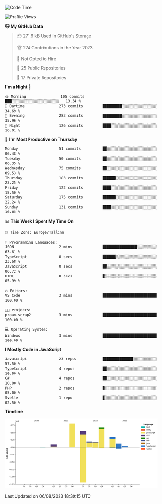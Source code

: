 <!--START_SECTION:waka-->
![Code Time](http://img.shields.io/badge/Code%20Time-368%20hrs%2059%20mins-blue)

![Profile Views](http://img.shields.io/badge/Profile%20Views-0-blue)

**🐱 My GitHub Data** 

> 📦 271.6 kB Used in GitHub's Storage 
 > 
> 🏆 274 Contributions in the Year 2023
 > 
> 🚫 Not Opted to Hire
 > 
> 📜 25 Public Repositories 
 > 
> 🔑 17 Private Repositories 
 > 
**I'm a Night 🦉** 

```text
🌞 Morning                105 commits         ███░░░░░░░░░░░░░░░░░░░░░░   13.34 % 
🌆 Daytime                273 commits         █████████░░░░░░░░░░░░░░░░   34.69 % 
🌃 Evening                283 commits         █████████░░░░░░░░░░░░░░░░   35.96 % 
🌙 Night                  126 commits         ████░░░░░░░░░░░░░░░░░░░░░   16.01 % 
```
📅 **I'm Most Productive on Thursday** 

```text
Monday                   51 commits          ██░░░░░░░░░░░░░░░░░░░░░░░   06.48 % 
Tuesday                  50 commits          ██░░░░░░░░░░░░░░░░░░░░░░░   06.35 % 
Wednesday                75 commits          ██░░░░░░░░░░░░░░░░░░░░░░░   09.53 % 
Thursday                 183 commits         ██████░░░░░░░░░░░░░░░░░░░   23.25 % 
Friday                   122 commits         ████░░░░░░░░░░░░░░░░░░░░░   15.50 % 
Saturday                 175 commits         ██████░░░░░░░░░░░░░░░░░░░   22.24 % 
Sunday                   131 commits         ████░░░░░░░░░░░░░░░░░░░░░   16.65 % 
```


📊 **This Week I Spent My Time On** 

```text
🕑︎ Time Zone: Europe/Tallinn

💬 Programming Languages: 
JSON                     2 mins              ████████████████░░░░░░░░░   63.61 % 
TypeScript               0 secs              ██████░░░░░░░░░░░░░░░░░░░   23.68 % 
JavaScript               0 secs              ██░░░░░░░░░░░░░░░░░░░░░░░   06.72 % 
HTML                     0 secs              █░░░░░░░░░░░░░░░░░░░░░░░░   05.99 % 

🔥 Editors: 
VS Code                  3 mins              █████████████████████████   100.00 % 

🐱‍💻 Projects: 
praam-scrap2             3 mins              █████████████████████████   100.00 % 

💻 Operating System: 
Windows                  3 mins              █████████████████████████   100.00 % 
```

**I Mostly Code in JavaScript** 

```text
JavaScript               23 repos            ██████████████░░░░░░░░░░░   57.50 % 
TypeScript               4 repos             ██░░░░░░░░░░░░░░░░░░░░░░░   10.00 % 
C#                       4 repos             ██░░░░░░░░░░░░░░░░░░░░░░░   10.00 % 
PHP                      2 repos             █░░░░░░░░░░░░░░░░░░░░░░░░   05.00 % 
Svelte                   1 repo              █░░░░░░░░░░░░░░░░░░░░░░░░   02.50 % 
```



**Timeline**

![Lines of Code chart](https://raw.githubusercontent.com/Piilu/Piilu/main/assets/bar_graph.png)


 Last Updated on 06/08/2023 18:39:15 UTC
<!--END_SECTION:waka-->